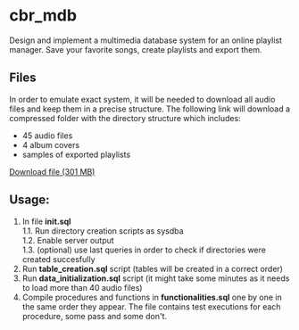 # cbr_mdb
Design and implement a multimedia database system for an online playlist manager. Save your favorite songs, create playlists and export them.  
## Files
In order to emulate exact system, it will be needed to download all audio files and keep them in a precise structure. The following link will download a compressed folder with the directory structure which includes:
  * 45 audio files
  * 4 album covers
  * samples of exported playlists  
  
[Download file (301 MB)](https://drive.google.com/open?id=1-Uwx_D9XZ76Y26z3ZgvD7whMsCk0b3-A)

## Usage:
1. In file **init.sql**  
  1.1. Run directory creation scripts as sysdba  
  1.2. Enable server output  
  1.3. (optional) use last queries in order to check if directories were created succesfully  
2. Run **table_creation.sql** script (tables will be created in a correct order)  
3. Run **data_initialization.sql** script (it might take some minutes as it needs to load more than 40 audio files)
4. Compile procedures and functions in **functionalities.sql** one by one in the same order they appear. The file contains test executions for each procedure, some pass and some don't.
